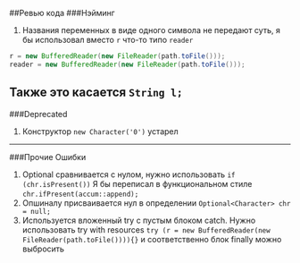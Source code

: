 ##Ревью кода
###Нэйминг
1. Названия переменных в виде одного символа не передают суть, я бы использовал
вместо `r` что-то типо `reader`
```java
r = new BufferedReader(new FileReader(path.toFile()));
reader = new BufferedReader(new FileReader(path.toFile()));
```
Также это касается
`String l;`
---
###Deprecated
1. Конструктор `new Character('0')` устарел
---
###Прочие Ошибки
1. Optional сравнивается с нулом, нужно использовать
`if (chr.isPresent())`
Я бы переписал в функциональном стиле
`chr.ifPresent(accum::append);`
2. Опшиналу присваивается нул в определении
`Optional<Character> chr = null;`
3. Используется вложенный try с пустым блоком catch. Нужно использовать try with resources
`try (r = new BufferedReader(new FileReader(path.toFile()))){}` и соответственно блок finally можно выбросить